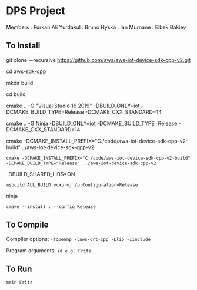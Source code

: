 # DPS Project

Members 
: Furkan Ali Yurdakul
: Bruno Hyska
: Ian Murnane
: Elbek Bakiev

## To Install

git clone --recursive https://github.com/aws/aws-iot-device-sdk-cpp-v2.git

cd aws-sdk-cpp

mkdir build

cd build

cmake .. -G "Visual Studio 16 2019" -DBUILD_ONLY=iot -DCMAKE_BUILD_TYPE=Release -DCMAKE_CXX_STANDARD=14

cmake .. -G Ninja -DBUILD_ONLY=iot -DCMAKE_BUILD_TYPE=Release -DCMAKE_CXX_STANDARD=14

cmake -DCMAKE_INSTALL_PREFIX="C:/code/aws-iot-device-sdk-cpp-v2-build" ../aws-iot-device-sdk-cpp-v2

```
cmake -DCMAKE_INSTALL_PREFIX="C:/code/aws-iot-device-sdk-cpp-v2-build" -DCMAKE_BUILD_TYPE="Release" ../aws-iot-device-sdk-cpp-v2
```

-DBUILD_SHARED_LIBS=ON

```
msbuild ALL_BUILD.vcxproj /p:Configuration=Release
```
ninja

```
cmake --install . --config Release
```

## To Compile

Compiler options: ``` -fopenmp -laws-crt-cpp -Llib -Iinclude ```

Program arguments: ``` id e.g. Fritz ```

## To Run

```
main Fritz
```
